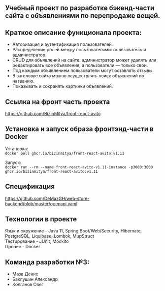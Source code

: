 ##  Учебный проект по разработке бэкенд-части сайта с объявлениями по перепродаже вещей.

## Краткое описание функционала проекта:
- Авторизация и аутентификация пользователей.
- Распределение ролей между пользователями: пользователь и администратор.
- CRUD для объявлений на сайте: администратор может удалять или редактировать все объявления, а пользователи — только свои.
- Под каждым объявлением пользователи могут оставлять отзывы.
- В заголовке сайта можно осуществлять поиск объявлений по названию.
- Показывать и сохранять картинки объявлений.


## Ссылка на фронт часть проекта
https://github.com/BizinMitya/front-react-avito


## Установка и запуск образа фронтэнд-части в Docker

Установка:  
`docker pull ghcr.io/bizinmitya/front-react-avito:v1.11`

Запуск:  
`docker run --rm --name front-react-avito-v1.11-instance -p3000:3000 ghcr.io/bizinmitya/front-react-avito:v1.11`


## Спецификация
https://github.com/DeMazGH/web-store-backend/blob/master/openapi.yaml


## Технологии в проекте
Язык и окружение - Java 11, Spring Boot/Web/Security, Hibernate, PostgreSQL, Liquibase, Lombok, MupStruct    
Тестирование - JUnit, Mockito  
Прочее - Docker  

## Команда разработки №3:
- Маза Денис
- Баклушин Александр
- Колганов Олег
